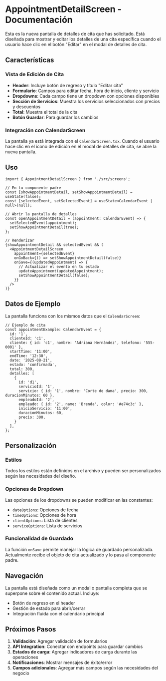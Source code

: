 # AppointmentDetailScreen - Documentación

Esta es la nueva pantalla de detalles de cita que has solicitado. Está diseñada para mostrar y editar los detalles de una cita específica cuando el usuario hace clic en el botón "Editar" en el modal de detalles de cita.

## Características

### Vista de Edición de Cita
- **Header**: Incluye botón de regreso y título "Editar cita"
- **Formulario**: Campos para editar fecha, hora de inicio, cliente y servicio
- **Dropdowns**: Cada campo tiene un dropdown con opciones disponibles
- **Sección de Servicios**: Muestra los servicios seleccionados con precios y descuentos
- **Total**: Muestra el total de la cita
- **Botón Guardar**: Para guardar los cambios

### Integración con CalendarScreen

La pantalla ya está integrada con el `CalendarScreen.tsx`. Cuando el usuario hace clic en el ícono de edición en el modal de detalles de cita, se abre la nueva pantalla.

## Uso

```tsx
import { AppointmentDetailScreen } from './src/screens';

// En tu componente padre
const [showAppointmentDetail, setShowAppointmentDetail] = useState(false);
const [selectedEvent, setSelectedEvent] = useState<CalendarEvent | null>(null);

// Abrir la pantalla de detalles
const openAppointmentDetail = (appointment: CalendarEvent) => {
  setSelectedEvent(appointment);
  setShowAppointmentDetail(true);
};

// Renderizar
{showAppointmentDetail && selectedEvent && (
  <AppointmentDetailScreen
    appointment={selectedEvent}
    onGoBack={() => setShowAppointmentDetail(false)}
    onSave={(updatedAppointment) => {
      // Actualizar el evento en tu estado
      updateAppointment(updatedAppointment);
      setShowAppointmentDetail(false);
    }}
  />
)}
```

## Datos de Ejemplo

La pantalla funciona con los mismos datos que el `CalendarScreen`:

```tsx
// Ejemplo de cita
const appointmentExample: CalendarEvent = {
  id: '1',
  clienteId: 'c1',
  cliente: { id: 'c1', nombre: 'Adriana Hernández', telefono: '555-0001' },
  startTime: '11:00',
  endTime: '12:30',
  date: '2025-08-21',
  estado: 'confirmada',
  total: 300,
  detalles: [
    {
      id: 'd1',
      servicioId: '1',
      servicio: { id: '1', nombre: 'Corte de dama', precio: 300, duracionMinutos: 60 },
      empleadoId: '2',
      empleado: { id: '2', name: 'Brenda', color: '#e74c3c' },
      inicioServicio: '11:00',
      duracionMinutos: 60,
      precio: 300,
    }
  ],
};
```

## Personalización

### Estilos
Todos los estilos están definidos en el archivo y pueden ser personalizados según las necesidades del diseño.

### Opciones de Dropdown
Las opciones de los dropdowns se pueden modificar en las constantes:
- `dateOptions`: Opciones de fecha
- `timeOptions`: Opciones de hora
- `clientOptions`: Lista de clientes
- `serviceOptions`: Lista de servicios

### Funcionalidad de Guardado
La función `onSave` permite manejar la lógica de guardado personalizada. Actualmente recibe el objeto de cita actualizado y lo pasa al componente padre.

## Navegación

La pantalla está diseñada como un modal o pantalla completa que se superpone sobre el contenido actual. Incluye:
- Botón de regreso en el header
- Gestión de estado para abrir/cerrar
- Integración fluida con el calendario principal

## Próximos Pasos

1. **Validación**: Agregar validación de formularios
2. **API Integration**: Conectar con endpoints para guardar cambios
3. **Estados de carga**: Agregar indicadores de carga durante las operaciones
4. **Notificaciones**: Mostrar mensajes de éxito/error
5. **Campos adicionales**: Agregar más campos según las necesidades del negocio

